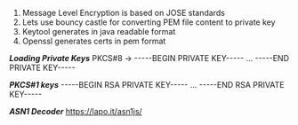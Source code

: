 1. Message Level Encryption is based on JOSE standards
2. Lets use bouncy castle for converting PEM file content to private key
3. Keytool generates in java readable format
4. Openssl generates certs in pem format

**_Loading Private Keys_**
PKCS#8 -> 
-----BEGIN PRIVATE KEY-----
...
-----END PRIVATE KEY-----

**_PKCS#1 keys_**
-----BEGIN RSA PRIVATE KEY-----
...
-----END RSA PRIVATE KEY-----

**_ASN1 Decoder_**
https://lapo.it/asn1js/